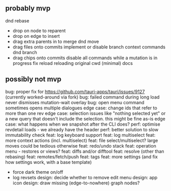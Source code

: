 probably mvp
------------
dnd rebase 
- drop on node to reparent
- drop on edge to insert
- drag extra parents in to merge
dnd move
- drag files onto commits
implement or disable branch context commands
dnd branch
- drag chips onto commits
disable all commands while a mutation is in progress
fix reload reloading original cwd
(minimal) docs 

possibly not mvp
----------------
bug: proper fix for https://github.com/tauri-apps/tauri/issues/9127 (currently worked-around via fork)
bug: failed command during long load never dismisses mutation-wait overlay
bug: open menu command sometimes opens multiple dialogues
edge case: change ids that refer to more than one rev
edge case: selection issues like "nothing selected yet" or a new query that doesn't include the selection. this might be fine as-is
edge case: what happens when we snapshot after the CLI does?
perf: optimise revdetail loads - we already have the header
perf: better solution to slow immutability check
feat: log keyboard support
feat: log multiselect
feat: more context actions (incl. multiselect)
feat: file select/multiselect? large moves could be tedious otherwise
feat: redo/undo stack
feat: operation menu - restores or views?
feat: diffs and/or difftool
feat: resolve (other than rebasing)
feat: remotes/fetch/push
feat: tags
feat: more settings (and fix how settings work, with a base template)
- force dark theme on/off
- log revsets
design: decide whether to remove edit menu
design: app icon
design: draw missing (edge-to-nowhere) graph nodes?
